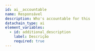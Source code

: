```yaml
---
id: ai__accountable
name: Responsável
description: Who's accountable for this
datachain_type: ai
element_variables:
  - id: additional_description
    label: Descrição
    required: true
---
```

